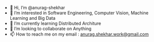 - 👋 Hi, I’m @anurag-shekhar
- 👀 I’m interested in Software Engineering, Computer Vision, Machine Learning and Big Data
- 🌱 I’m currently learning Distributed Architure
- 💞️ I’m looking to collaborate on Anything
- 📫 How to reach me on my email : anurag.shekhar.work@gmail.com

<!---
anurag-shekhar/anurag-shekhar is a ✨ special ✨ repository because its `README.md` (this file) appears on your GitHub profile.
You can click the Preview link to take a look at your changes.
--->
